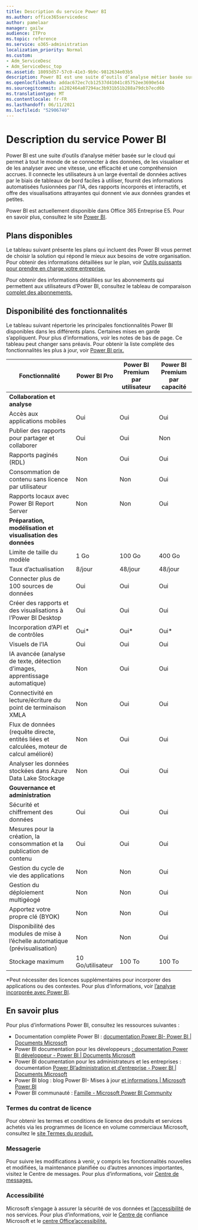 ```yaml
---
title: Description du service Power BI
ms.author: office365servicedesc
author: pamelaar
manager: gailw
audience: ITPro
ms.topic: reference
ms.service: o365-administration
localization_priority: Normal
ms.custom:
- Adm_ServiceDesc
- Adm_ServiceDesc_top
ms.assetid: 18093d57-57c0-41e3-9b9c-9812634e03b5
description: Power BI est une suite d’outils d’analyse métier basée sur le cloud qui permet à tout le monde de se connecter à des données, de les visualiser et de les analyser avec une vitesse, une efficacité et une compréhension accrues. Ce service connecte les utilisateurs à un large éventail de données actives par le biais de tableaux de bord faciles d'utilisation, fournit des rapports interactifs et propose des affichages attrayants qui donnent vie aux données.
ms.openlocfilehash: addac672ec7cb12537d41041c85752ee3690e544
ms.sourcegitcommit: a1202464a07294ac3b931b51b288a79dcb7ecd6b
ms.translationtype: MT
ms.contentlocale: fr-FR
ms.lasthandoff: 06/11/2021
ms.locfileid: "52906740"
---
```

# <a name="power-bi-service-description"></a>Description du service Power BI

Power BI est une suite d’outils d’analyse métier basée sur le cloud qui permet à tout le monde de se connecter à des données, de les visualiser et de les analyser avec une vitesse, une efficacité et une compréhension accrues. Il connecte les utilisateurs à un large éventail de données actives par le biais de tableaux de bord faciles à utiliser, fournit des informations automatisées fusionnées par l’IA, des rapports incorporés et interactifs, et offre des visualisations attrayantes qui donnent vie aux données grandes et petites.

Power BI est actuellement disponible dans Office 365 Entreprise E5. Pour en savoir plus, consultez le site [Power BI](https://powerbi.microsoft.com).

## <a name="available-plans"></a>Plans disponibles

Le tableau suivant présente les plans qui incluent des Power BI vous permet de choisir la solution qui répond le mieux aux besoins de votre organisation. Pour obtenir des informations détaillées sur le plan, voir [Outils puissants pour prendre en charge votre entreprise.](https://www.microsoft.com/microsoft-365/enterprise/compare-office-365-plans)

Pour obtenir des informations détaillées sur les abonnements qui permettent aux utilisateurs d’Power BI, consultez le tableau de comparaison [complet des abonnements.](https://www.microsoft.com/microsoft-365/compare-microsoft-365-enterprise-plans)

## <a name="feature-availability"></a>Disponibilité des fonctionnalités

Le tableau suivant répertorie les principales fonctionnalités Power BI disponibles dans les différents plans. Certaines mises en garde s’appliquent. Pour plus d’informations, voir les notes de bas de page. Ce tableau peut changer sans préavis. Pour obtenir la liste complète des fonctionnalités les plus à jour, voir [Power BI prix.](https://powerbi.microsoft.com/pricing/)

| Fonctionnalité | Power BI Pro | Power BI Premium par utilisateur | Power BI Premium par capacité |
|---------|--------------|---------------------------|-------------------------------|
| **Collaboration et analyse** | | | |
| Accès aux applications mobiles | Oui | Oui | Oui |
| Publier des rapports pour partager et collaborer | Oui | Oui | Non |
| Rapports paginés (RDL) | Non | Oui | Oui |
| Consommation de contenu sans licence par utilisateur | Non | Non | Oui |
| Rapports locaux avec Power BI Report Server | Non | Non | Oui |
| **Préparation, modélisation et visualisation des données** | | | |
| Limite de taille du modèle | 1 Go | 100 Go | 400 Go |
| Taux d’actualisation | 8/jour | 48/jour | 48/jour |
| Connecter plus de 100 sources de données | Oui | Oui | Oui |
| Créer des rapports et des visualisations à l’Power BI Desktop | Oui | Oui | Oui |
| Incorporation d’API et de contrôles | Oui* | Oui* | Oui* |
| Visuels de l’IA | Oui | Oui | Oui |
| IA avancée (analyse de texte, détection d’images, apprentissage automatique) | Non | Oui | Oui |
| Connectivité en lecture/écriture du point de terminaison XMLA | Non | Oui | Oui |
| Flux de données (requête directe, entités liées et calculées, moteur de calcul amélioré) | Non | Oui | Oui |
| Analyser les données stockées dans Azure Data Lake Stockage | Non | Oui | Oui |
| **Gouvernance et administration** | | | |
| Sécurité et chiffrement des données | Oui | Oui | Oui |
| Mesures pour la création, la consommation et la publication de contenu | Oui | Oui | Oui |
| Gestion du cycle de vie des applications | Non | Non | Oui |
| Gestion du déploiement multigéogé | Non | Non | Oui |
| Apportez votre propre clé (BYOK) | Non | Non | Oui |
| Disponibilité des modules de mise à l’échelle automatique (prévisualisation) | Non | Non | Oui |
| Stockage maximum | 10 Go/utilisateur | 100 To | 100 To |

*Peut nécessiter des licences supplémentaires pour incorporer des applications ou des contextes. Pour plus d’informations, voir [l’analyse incorporée avec Power BI](/power-bi/developer/embedded/embedding).

## <a name="learn-more"></a>En savoir plus

Pour plus d’informations Power BI, consultez les ressources suivantes :

- Documentation complète Power BI : [documentation Power BI- Power BI | Documents Microsoft](/power-bi/)
- Power BI documentation pour les développeurs [: documentation Power BI développeur - Power BI | Documents Microsoft](/power-bi/developer/)
- Power BI documentation pour les administrateurs et les entreprises : documentation [Power BI’administration et d’entreprise - Power BI | Documents Microsoft](/power-bi/admin/)
- Power BI blog : blog Power BI- Mises à jour [et informations | Microsoft Power BI](https://powerbi.microsoft.com/blog/)
- Power BI communauté : [Famille - Microsoft Power BI Community](https://community.powerbi.com/)

### <a name="licensing-terms"></a>Termes du contrat de licence

Pour obtenir les termes et conditions de licence des produits et services achetés via les programmes de licence en volume commerciaux Microsoft, consultez le [site Termes du produit.](https://www.microsoft.com/licensing/terms/) 

### <a name="messaging"></a>Messagerie

Pour suivre les modifications à venir, y compris les fonctionnalités nouvelles et modifiées, la maintenance planifiée ou d’autres annonces importantes, visitez le Centre de messages. Pour plus d’informations, voir [Centre de messages.](/microsoft-365/admin/manage/message-center)

### <a name="accessibility"></a>Accessibilité

Microsoft s’engage à assurer la sécurité de vos données et [l’accessibilité](https://www.microsoft.com/trust-center/compliance/accessibility) de nos services. Pour plus d’informations, voir le [Centre de](https://www.microsoft.com/trust-center) confiance Microsoft et le [centre Office’accessibilité.](https://support.microsoft.com/office/office-accessibility-center-resources-for-people-with-disabilities-ecab0fcf-d143-4fe8-a2ff-6cd596bddc6d)
